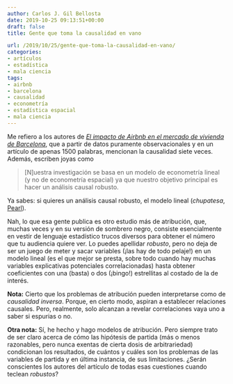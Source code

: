 ```yaml
---
author: Carlos J. Gil Bellosta
date: 2019-10-25 09:13:51+00:00
draft: false
title: Gente que toma la causalidad en vano

url: /2019/10/25/gente-que-toma-la-causalidad-en-vano/
categories:
- artículos
- estadística
- mala ciencia
tags:
- airbnb
- barcelona
- causalidad
- econometría
- estadística espacial
- mala ciencia
---
```


Me refiero a los autores de [_El impacto de Airbnb en el mercado de vivienda de Barcelona_](https://nadaesgratis.es/admin/el-impacto-de-airbnb-en-el-mercado-de-vivienda-de-barcelona), que a partir de datos puramente observacionales y en un artículo de apenas 1500 palabras, mencionan la causalidad siete veces. Además, escriben joyas como

>[N]uestra investigación se basa en un modelo de econometría lineal (y no de econometría espacial) ya que nuestro objetivo principal es hacer un análisis causal robusto.

Ya sabes: si quieres un análisis causal robusto, el modelo lineal (_chupatesa_, [Pearl](https://en.wikipedia.org/wiki/Judea_Pearl)).

Nah, lo que esa gente publica es otro estudio más de atribución, que, muchas veces y en su versión de sombrero negro, consiste esencialmente en vestir de lenguaje estadístico trucos diversos para obtener el número que tu audiencia quiere ver. Lo puedes apellidar _robusto_, pero no deja de ser un juego de meter y sacar variables (¡las hay de todo pelaje!) en un modelo lineal (es el que mejor se presta, sobre todo cuando hay muchas variables explicativas potenciales correlacionadas) hasta obtener coeficientes con una (basta) o dos (¡bingo!) estrellitas al costado de la de interés.

**Nota:** Cierto que los problemas de atribución pueden interpretarse como de _causalidad inversa_. Porque, en cierto modo, aspiran a establecer relaciones causales. Pero, realmente, solo alcanzan a revelar correlaciones vaya uno a saber si espurias o no.

**Otra nota:** Sí, he hecho y hago modelos de atribución. Pero siempre trato de ser claro acerca de cómo las hipótesis de partida (más o menos razonables, pero nunca exentas de cierta dosis de arbitrariedad) condicionan los resultados, de cuántos y cuáles son los problemas de las variables de partida y en última instancia, de sus limitaciones. ¿Serán conscientes los autores del artículo de todas esas cuestiones cuando teclean _robustos_?